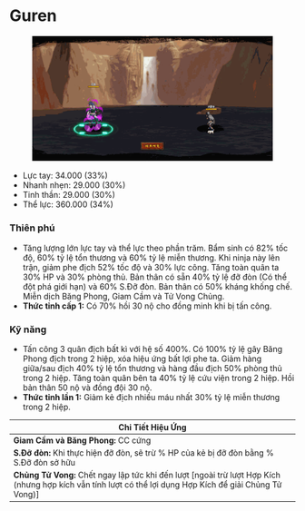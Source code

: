 # Guren

<figure><img src="../../.gitbook/assets/Guren_S.Atk_.gif" alt=""><figcaption></figcaption></figure>

* Lực tay: 34.000 (33%)
* Nhanh nhẹn: 29.000 (30%)
* Tinh thần: 29.000 (30%)
* Thể lực: 360.000 (34%)

### Thiên phú

* Tăng lượng lớn lực tay và thể lực theo phần trăm. Bẩm sinh có 82% tốc độ, 60% tỷ lệ tổn thương và 60% tỷ lệ miễn thương. Khi ninja này lên trận, giảm phe địch 52% tốc độ và 30% lực công. Tăng toàn quân ta 30% HP và 30% phòng thủ. Bản thân có sẵn 40% tỷ lệ đỡ đòn (Có thể đột phá giới hạn) và 60% S.Đỡ đòn. Bản thân có 50% kháng khống chế. Miễn dịch Băng Phong, Giam Cầm và Tử Vong Chủng.
* **Thức tỉnh cấp 1:** Có 70% hồi 30 nộ cho đồng minh khi bị tấn công.

### Kỹ năng

* Tấn công 3 quân địch bất kì với hệ số 400%. Có 100% tỷ lệ gây Băng Phong địch trong 2 hiệp, xóa hiệu ứng bất lợi phe ta. Giảm hàng giữa/sau địch 40% tỷ lệ tổn thương và hàng đầu địch 50% phòng thủ trong 2 hiệp. Tăng toàn quân bên ta 40% tỷ lệ cứu viện trong 2 hiệp. Hồi bản thân 50 nộ và đồng đội 30 nộ.
* **Thức tỉnh lần 1:** Giảm kẻ địch nhiều máu nhất 30% tỷ lệ miễn thương trong 2 hiệp.

| Chi Tiết Hiệu Ứng                                                                                                                                          |
| ---------------------------------------------------------------------------------------------------------------------------------------------------------- |
| **Giam Cầm và Băng Phong:** CC cứng                                                                                                                        |
| **S.Đỡ đòn:** Khi thực hiện đỡ đòn, sẽ trừ % HP của kẻ bị đỡ đòn bằng % S.Đỡ đòn sở hữu                                                                    |
| **Chủng Tử Vong:** Chết ngay lập tức khi đến lượt \[ngoài trừ lượt Hợp Kích (nhưng hợp kích vẫn tính lượt có thể lợi dụng Hợp Kích để giải Chủng Tử Vong)] |
